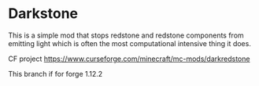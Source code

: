 # Darkstone
This is a simple mod that stops redstone and redstone components from emitting light which is often the most computational intensive thing it does.

CF project https://www.curseforge.com/minecraft/mc-mods/darkredstone

This branch if for forge 1.12.2
